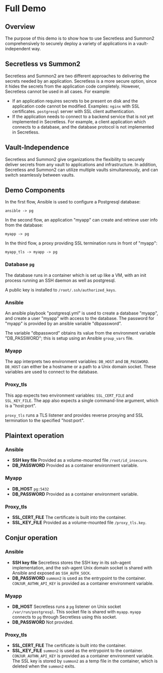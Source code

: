 # Full Demo

## Overview

The purpose of this demo is to show how to use Secretless and Summon2 comprehensively to securely deploy a variety
of applications in a vault-independent way.

## Secretless vs Summon2

Secretless and Summon2 are two different approaches to delivering the secrets needed by an application. 
Secretless is a more secure option, since it hides the secrets from the application code completely. However,
Secretless cannot be used in all cases. For example:

* If an application requires secrets to be present on disk and the application code cannot be modified. Examples: `nginx` with SSL certificates. `postgresql` server with SSL client authentication.
* If the application needs to connect to a backend service that is not yet implemented in Secretless. For example, a client application which connects to a database, and the database protocol is not implemented in Secretless.

## Vault-Independence

Secretless and Summon2 give organizations the flexibility to securely deliver secrets from any vault to applications and infrastructure. In addition, Secretless and Summon2 can utilize multiple vaults simultaneously, and can switch seamlessly between vaults. 

## Demo Components

In the first flow, Ansible is used to configure a Postgresql database:

`ansible -> pg`

In the second flow, an application "myapp" can create and retrieve user info from the database:

`myapp -> pg`

In the third flow, a proxy providing SSL termination runs in front of "myapp":

`myapp_tls -> myapp -> pg`

### Database `pg`

The database runs in a container which is set up like a VM, with an init process running an SSH daemon as well as postgresql.

A public key is installed to `/root/.ssh/authorized_keys`.

### Ansible

An ansible playbook "postgresql.yml" is used to create a database "myapp", and create a user "myapp" with access to the database. The password for "myapp" is provided by an ansible variable "dbpassword". 

The variable "dbpassword" obtains its value from the environment variable "DB_PASSWORD"; this is setup using an Ansible `group_vars` file.

### Myapp

The app interprets two environment variables: `DB_HOST` and `DB_PASSWORD`. `DB_HOST` can either be a hostname or a path to a Unix domain socket. These variables are used to connect to the database.

### Proxy_tls

This app expects two environment variables: `SSL_CERT_FILE` and `SSL_KEY_FILE`. The app also expects a single command-line argument, which is a "host:port". 

`proxy_tls` runs a TLS listener and provides reverse proxying and SSL termination to the specified "host:port".

## Plaintext operation

### Ansible

* **SSH key file** Provided as a volume-mounted file `/root/id_insecure`.
* **DB_PASSWORD** Provided as a container environment variable.

### Myapp

* **DB_HOST** `pg:5432`
* **DB_PASSWORD** Provided as a container environment variable.

### Proxy_tls

* **SSL_CERT_FILE** The certificate is built into the container.
* **SSL_KEY_FILE** Provided as a volume-mounted file `/proxy_tls.key`.

## Conjur operation

### Ansible

* **SSH key file** Secretless stores the SSH key in its ssh-agent implementation, and the ssh-agent Unix domain socket is shared with Ansible and exposed as `SSH_AUTH_SOCK`.
* **DB_PASSWORD** `summon2` is used as the entrypoint to the container.  `CONJUR_AUTHN_API_KEY` is provided as a container environment variable.

### Myapp

* **DB_HOST** Secretless runs a `pg` listener on Unix socket `/var/run/postgresql`. This socket file is shared with `myapp`. `myapp` connects to `pg` through Secretless using this socket.
* **DB_PASSWORD** Not provided.

### Proxy_tls

* **SSL_CERT_FILE** The certificate is built into the container.
* **SSL_KEY_FILE**  `summon2` is used as the entrypoint to the container.  `CONJUR_AUTHN_API_KEY` is provided as a container environment variable. The SSL key is stored by `summon2` as a temp file in the container, which is deleted when the `summon2` exits. 


